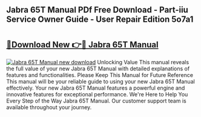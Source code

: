 ## Jabra 65T Manual PDf Free Download - Part-iiu Service Owner Guide - User Repair Edition 5o7a1

# <h2><a href="http://cf26286.oget.top/?id=Jabra+65T+Manual">🔗Download New 👉🔴 Jabra 65T Manual</a></h2>

[![Jabra 65T Manual new download](https://i.imgur.com/5g1atiW.png)](http://cf26286.oget.top/?id=Jabra+65T+Manual)
Unlocking Value This manual reveals the full value of your new Jabra 65T Manual with detailed explanations of features and functionalities. Please Keep This Manual for Future Reference This manual will be your reliable guide to using your new Jabra 65T Manual effectively. Your new Jabra 65T Manual features a powerful engine and innovative features for exceptional performance. We're Here to Help You Every Step of the Way Jabra 65T Manual. Our customer support team is available throughout your journey.
